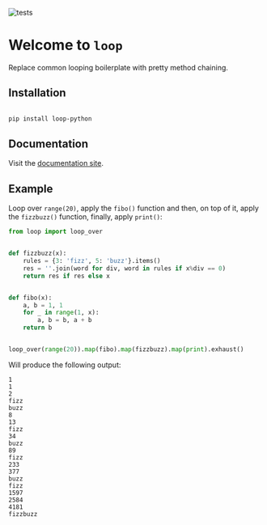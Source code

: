 ![tests](https://github.com/artiumd/loop/actions/workflows/tests.yml/badge.svg)

# Welcome to `loop`

Replace common looping boilerplate with pretty method chaining.

## Installation

``` bash

pip install loop-python
```

## Documentation 

Visit the [documentation site](https://artiumd.github.io/loop/latest/).

## Example

Loop over `range(20)`, apply the `fibo()` function and then, on top of it, apply the `fizzbuzz()` function, finally, apply `print()`:

``` python
from loop import loop_over


def fizzbuzz(x):
    rules = {3: 'fizz', 5: 'buzz'}.items()
    res = ''.join(word for div, word in rules if x%div == 0)
    return res if res else x


def fibo(x):
    a, b = 1, 1
    for _ in range(1, x):
        a, b = b, a + b
    return b


loop_over(range(20)).map(fibo).map(fizzbuzz).map(print).exhaust()
```

Will produce the following output:

``` console
1
1
2
fizz
buzz
8
13
fizz
34
buzz
89
fizz
233
377
buzz
fizz
1597
2584
4181
fizzbuzz
```
